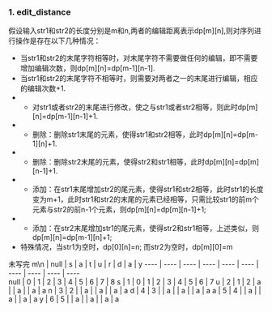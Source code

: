 ### 1. edit_distance
假设输入str1和str2的长度分别是m和n,两者的编辑距离表示dp[m][n],则对序列进行操作是存在以下几种情况：
* 当str1和str2的末尾字符相等时，对末尾字符不需要做任何的编辑，即不需要增加编辑次数，则dp[m][n]=dp[m-1][n-1].
* 当str1和str2的末尾字符不相等时，则需要对两者之一的末尾进行编辑，相应的编辑次数+1.
* * 对str1或者str2的末尾进行修改，使之与str1或者str2相等，则此时dp[m][n]=dp[m-1][n-1]+1.
* * 删除：删除str1末尾的元素，使得str1和str2相等，此时dp[m][n]=dp[m-1][n]+1.
* * 删除：删除str2末尾的元素，使得str2和str1相等，此时dp[m][n]=dp[m][n-1]+1.
* * 添加：在str1末尾增加str2的尾元素，使得str1和str2相等，此时str1的长度变为m+1，此时str1和str2的末尾的元素已经相等，只需比较str1的前m个元素与str2的前n-1个元素，则dp[m][n]=dp[m][n-1]+1;
* * 添加：在str2末尾增加str1的尾元素，使得str2和str1相等，上述类似，则dp[m][n]=dp[m-1][n]+1; 
* 特殊情况，当str1为空时，dp[0][n]=n; 而str2为空时，dp[m][0]=m

未写完
m\n  | null |  s  |   a  |   t  |   u  |  r   |  d   |   a  |  y
---- | ---- | ---- | ---- | ---- | ---- | ---- | ---- | ---- | ----   
null |   0  |  1  |   2  |   3  |   4   |  5   |   6   |  7   |   8
s    |   1  |  0  |   1   |   2  |   3   |  4   |   5   |   6  |  7
u    |   2  |  1   |  2    |   a  |      |   a  |      |   a  | a
n    |   3  |   2 |      |   a  |      |   a  |      |   a  | a
d    |   4  |  3  |      |   a  |      |   a  |      |   a  | a
a    |   5  |  4  |      |   a  |      |   a  |      |   a  | a
y    |   6  | 5  |      |   a  |      |   a  |      |   a  | a
